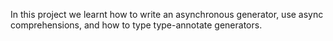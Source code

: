 In this project we learnt how to write an asynchronous generator,  use async comprehensions, and how to type type-annotate generators.
